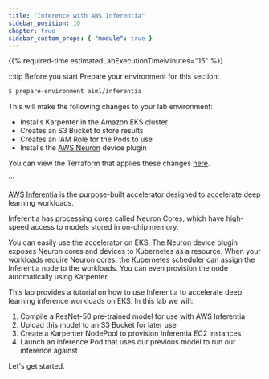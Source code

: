 ```yaml
---
title: "Inference with AWS Inferentia"
sidebar_position: 10
chapter: true
sidebar_custom_props: { "module": true }
---
```


{{% required-time estimatedLabExecutionTimeMinutes="15" %}}

:::tip Before you start
Prepare your environment for this section:

```bash timeout=300 wait=30
$ prepare-environment aiml/inferentia
```

This will make the following changes to your lab environment:

- Installs Karpenter in the Amazon EKS cluster
- Creates an S3 Bucket to store results
- Creates an IAM Role for the Pods to use
- Installs the [AWS Neuron](https://awsdocs-neuron.readthedocs-hosted.com/en/latest/containers/dlc-then-eks-devflow.html) device plugin

You can view the Terraform that applies these changes [here](https://github.com/VAR::MANIFESTS_OWNER/VAR::MANIFESTS_REPOSITORY/tree/VAR::MANIFESTS_REF/manifests/modules/aiml/inferentia/.workshop/terraform).

:::

[AWS Inferentia](https://aws.amazon.com/machine-learning/inferentia/?nc1=h_ls) is the purpose-built accelerator designed to accelerate deep learning workloads.

Inferentia has processing cores called Neuron Cores, which have high-speed access to models stored in on-chip memory.

You can easily use the accelerator on EKS. The Neuron device plugin exposes Neuron cores and devices to Kubernetes as a resource. When your workloads require Neuron cores, the Kubernetes scheduler can assign the Inferentia node to the workloads. You can even provision the node automatically using Karpenter.

This lab provides a tutorial on how to use Inferentia to accelerate deep learning inference workloads on EKS.
In this lab we will:

1. Compile a ResNet-50 pre-trained model for use with AWS Inferentia
2. Upload this model to an S3 Bucket for later use
3. Create a Karpenter NodePool to provision Inferentia EC2 instances
4. Launch an inference Pod that uses our previous model to run our inference against

Let's get started.
